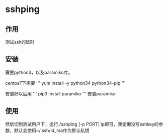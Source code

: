 # sshping

## 作用

测试ssh的延时

## 安装

需要python3，以及paramiko库。

centos7下需要
'''
yum install -y python34 python34-pip
'''

安装好以后用
'''
pip3 install paramiko
'''
安装paramiko

## 使用

然后切到测试用户下，运行./sshping [-p PORT] ip即可，我偷懒没写sshkey的参数，默认会使用~/.ssh/id_rsa作为默认私钥
